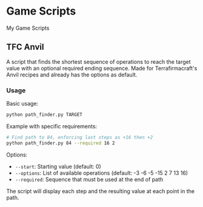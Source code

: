# Game Scripts
My Game Scripts

## TFC Anvil
A script that finds the shortest sequence of operations to reach the target value with an optional required ending sequence. Made for Terrafirmacraft's Anvil recipes and already has the options as default.

### Usage
Basic usage:
```bash
python path_finder.py TARGET
```

Example with specific requirements:
```bash
# Find path to 84, enforcing last steps as +16 then +2
python path_finder.py 84 --required 16 2
```

Options:
- `--start`: Starting value (default: 0)
- `--options`: List of available operations (default: -3 -6 -5 -15 2 7 13 16)
- `--required`: Sequence that must be used at the end of path

The script will display each step and the resulting value at each point in the path.

